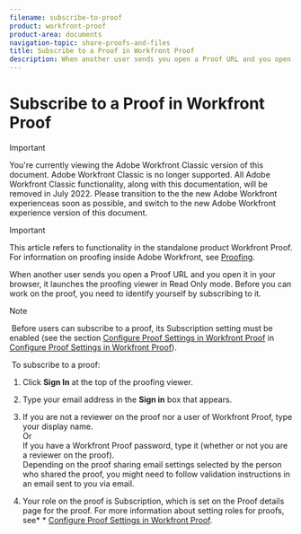 ```yaml
---
filename: subscribe-to-proof
product: workfront-proof
product-area: documents
navigation-topic: share-proofs-and-files
title: Subscribe to a Proof in Workfront Proof
description: When another user sends you open a Proof URL and you open it in your browser, it launches the proofing viewer in Read Only mode. Before you can work on the proof, you need to identify yourself by subscribing to it.
---
```


# Subscribe to a Proof in Workfront Proof

>[!IMPORTANT]
>
>You're currently viewing the Adobe Workfront Classic version of this document. Adobe Workfront Classic is no longer supported. All Adobe Workfront Classic functionality, along with this documentation, will be removed in July 2022. Please transition to the the new Adobe Workfront experienceas soon as possible, and switch to the new Adobe Workfront experience version of this document.

>[!IMPORTANT]
>
>This article refers to functionality in the standalone product Workfront Proof. For information on proofing inside Adobe Workfront, see [Proofing](../../../review-and-approve-work/proofing/proofing.md).

When another user sends you open a Proof URL and you open it in your browser, it launches the proofing viewer in Read Only mode. Before you can work on the proof, you need to identify yourself by subscribing to it.

>[!NOTE]
>
>&nbsp;Before users can subscribe to a proof, its Subscription setting must be enabled (see the section [Configure Proof Settings in Workfront Proof](../../../workfront-proof/wp-work-proofsfiles/manage-your-work/configure-proof-settings.md) in&nbsp; [Configure Proof Settings in Workfront Proof](../../../workfront-proof/wp-work-proofsfiles/manage-your-work/configure-proof-settings.md)).

&nbsp;To subscribe to a proof:

1. Click&nbsp;**Sign In**&nbsp;at the top of the proofing viewer.&nbsp;
1. Type your email address in the **Sign in** box that appears.
1. If you are not a reviewer on the proof nor a user of Workfront Proof, type your display name.   
   Or  
   If you have a Workfront Proof password, type it (whether or not you are a reviewer on the proof).   
   Depending on the proof sharing email settings selected by the person who shared the proof, you might need to follow validation instructions in an email sent to you via email. 

1. Your role on the proof is Subscription, which is set on the Proof details page for the proof. For more information about setting roles for proofs, see*&nbsp;* [Configure Proof Settings in Workfront Proof](../../../workfront-proof/wp-work-proofsfiles/manage-your-work/configure-proof-settings.md).

